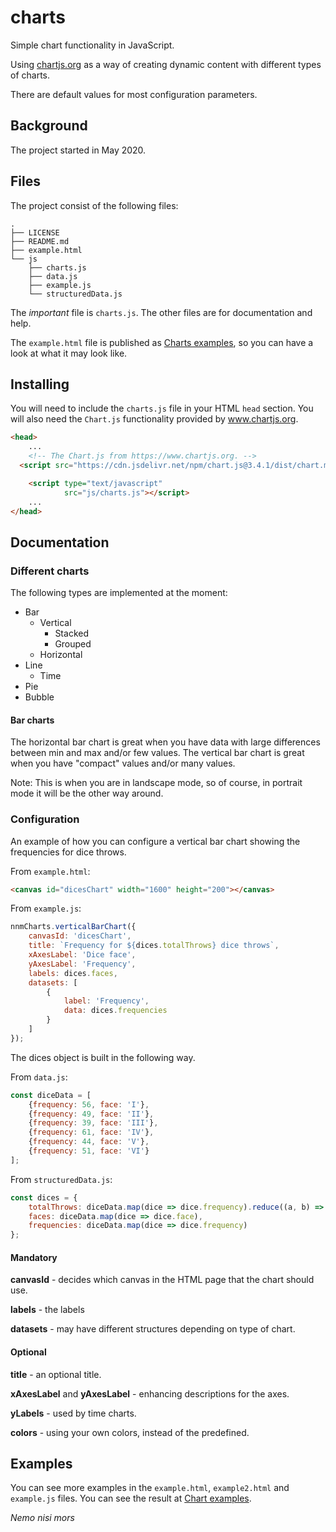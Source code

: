 # charts

Simple chart functionality in JavaScript.

Using [chartjs.org](https://www.chartjs.org) as a way of creating dynamic content with different types of charts.

There are default values for most configuration parameters.




## Background

The project started in May 2020.


## Files

The project consist of the following files:

```
.
├── LICENSE
├── README.md
├── example.html
└── js
    ├── charts.js
    ├── data.js
    ├── example.js
    └── structuredData.js
```

The *important* file is `charts.js`. The other files are for documentation and help.

The `example.html` file is published as [Charts examples](http://anders.nemonisimors.com/projects/charts/example.html), so you can have a look at what it may look like.


## Installing

You will need to include the `charts.js` file in your HTML `head` section. You will also need the `Chart.js` functionality provided by www.chartjs.org.

```html
<head>
    ...
    <!-- The Chart.js from https://www.chartjs.org. -->
  <script src="https://cdn.jsdelivr.net/npm/chart.js@3.4.1/dist/chart.min.js"></script>

    <script type="text/javascript"
            src="js/charts.js"></script>
    ...
</head>
```


## Documentation








### Different charts

The following types are implemented at the moment:
- Bar
  - Vertical
    - Stacked
    - Grouped
  - Horizontal
- Line
    - Time
- Pie
- Bubble



#### Bar charts

The horizontal bar chart is great when you have data with large differences between min and max and/or few values. The vertical bar chart is great when you have "compact" values and/or many values.

Note: This is when you are in landscape mode, so of course, in portrait mode it will be the other way around.



### Configuration

An example of how you can configure a vertical bar chart showing the frequencies for dice throws.

From `example.html`:

```html
<canvas id="dicesChart" width="1600" height="200"></canvas>
```

From `example.js`:

```javascript
nnmCharts.verticalBarChart({
    canvasId: 'dicesChart',
    title: `Frequency for ${dices.totalThrows} dice throws`,
    xAxesLabel: 'Dice face',
    yAxesLabel: 'Frequency',
    labels: dices.faces,
    datasets: [
        {
            label: 'Frequency',
            data: dices.frequencies
        }
    ]
});
```

The dices object is built in the following way.

From `data.js`:

```javascript
const diceData = [
    {frequency: 56, face: 'I'},
    {frequency: 49, face: 'II'},
    {frequency: 39, face: 'III'},
    {frequency: 61, face: 'IV'},
    {frequency: 44, face: 'V'},
    {frequency: 51, face: 'VI'}
];
```

From `structuredData.js`:

```javascript
const dices = {
    totalThrows: diceData.map(dice => dice.frequency).reduce((a, b) => a + b, 0),
    faces: diceData.map(dice => dice.face),
    frequencies: diceData.map(dice => dice.frequency)
};
```




#### Mandatory

**canvasId** - decides which canvas in the HTML page that the chart should use.

**labels** - the labels

**datasets** - may have different structures depending on type of chart.
 


#### Optional

**title** - an optional title.

**xAxesLabel** and **yAxesLabel** - enhancing descriptions for the axes.

**yLabels** - used by time charts.

**colors** - using your own colors, instead of the predefined.


## Examples

You can see more examples in the `example.html`, `example2.html` and `example.js` files. You can see the result at [Chart examples](http://anders.nemonisimors.com/projects/charts/example.html).














*Nemo nisi mors*